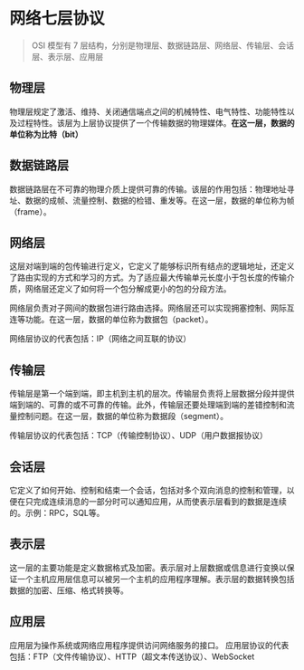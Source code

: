 # 网络七层协议

> OSI 模型有 7 层结构，分别是物理层、数据链路层、网络层、传输层、会话层、表示层、应用层

## 物理层
  物理层规定了激活、维持、关闭通信端点之间的机械特性、电气特性、功能特性以及过程特性。该层为上层协议提供了一个传输数据的物理媒体。**在这一层，数据的单位称为比特（bit）**
  
## 数据链路层
  数据链路层在不可靠的物理介质上提供可靠的传输。该层的作用包括：物理地址寻址、数据的成帧、流量控制、数据的检错、重发等。在这一层，数据的单位称为帧（frame）。

## 网络层
  这层对端到端的包传输进行定义，它定义了能够标识所有结点的逻辑地址，还定义了路由实现的方式和学习的方式。为了适应最大传输单元长度小于包长度的传输介质，网络层还定义了如何将一个包分解成更小的包的分段方法。
  
  网络层负责对子网间的数据包进行路由选择。网络层还可以实现拥塞控制、网际互连等功能。在这一层，数据的单位称为数据包（packet）。 

  网络层协议的代表包括：IP（网络之间互联的协议）
  
## 传输层
  传输层是第一个端到端，即主机到主机的层次。传输层负责将上层数据分段并提供端到端的、可靠的或不可靠的传输。此外，传输层还要处理端到端的差错控制和流量控制问题。在这一层，数据的单位称为数据段（segment）。 

  传输层协议的代表包括：TCP（传输控制协议）、UDP（用户数据报协议）
  
## 会话层
  它定义了如何开始、控制和结束一个会话，包括对多个双向消息的控制和管理，以便在只完成连续消息的一部分时可以通知应用，从而使表示层看到的数据是连续的。示例：RPC，SQL等。

## 表示层
  这一层的主要功能是定义数据格式及加密。表示层对上层数据或信息进行变换以保证一个主机应用层信息可以被另一个主机的应用程序理解。表示层的数据转换包括数据的加密、压缩、格式转换等。
  
## 应用层
  应用层为操作系统或网络应用程序提供访问网络服务的接口。 应用层协议的代表包括：FTP（文件传输协议）、HTTP（超文本传送协议）、WebSocket
